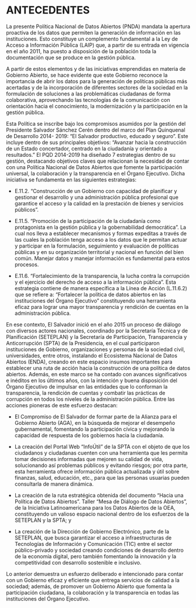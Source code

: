 # ANTECEDENTES


La presente Política Nacional de Datos Abiertos (PNDA) mandata la apertura proactiva de los datos que permiten la generación de información en las instituciones. Esto constituye un complemento fundamental a la Ley de Acceso a Información Pública (LAIP) que, a partir de su entrada en vigencia en el año 2011, ha puesto a disposición de la población toda la documentación que se produce en la gestión pública. 

A partir de estos elementos y de las iniciativas emprendidas en materia de Gobierno Abierto, se hace evidente que este Gobierno reconoce la importancia de abrir los datos para la generación de políticas públicas más acertadas y de la incorporación de diferentes sectores de la sociedad en la formulación de soluciones a las problemáticas ciudadanas de forma colaborativa, aprovechando las tecnologías de la comunicación con orientación hacia el  conocimiento, la modernización y la participación en la gestión pública. 

Esta Política se inscribe bajo los compromisos asumidos por la gestión del Presidente Salvador Sánchez Cerén dentro del marco del Plan Quinquenal de Desarrollo 2014- 2019: “El Salvador productivo, educado y seguro”. Este incluye dentro de sus principales objetivos: “Avanzar hacia la construcción de un Estado concertador, centrado en la ciudadanía y orientado a resultados.” El PQD 2014-2019 ha diseñado 7 estrategias dentro de su gestión, destacando objetivos claves que relacionan la necesidad de contar con una Política Nacional de Datos Abiertos que fomente la participación universal, la colaboración y la transparencia en el Órgano Ejecutivo. Dicha iniciativa se fundamenta en las siguientes estrategias:

 
 - E.11.2. “Construcción de un Gobierno con capacidad de planificar y gestionar el desarrollo y una administración pública profesional que garantice el acceso y la calidad en la prestación de bienes y servicios públicos”.


- E.11.5. “Promoción de la participación de la ciudadanía como protagonista en la gestión pública y la gobernabilidad democrática”. La cual nos lleva a establecer mecanismos y formas expeditas a través de las cuales la población tenga acceso a los datos que le permitan actuar y participar en la formulación, seguimiento y evaluación de políticas públicas y en su organización territorial y nacional en función del bien común. Manejar datos y manejar información es fundamental para estos procesos.

  
- E.11.6. “Fortalecimiento de la transparencia, la lucha contra la corrupción y el ejercicio del derecho de acceso a la información pública”. Esta estrategia contiene de manera específica a la Línea de Acción (L.11.6.2) que se refiere a: “Fortalecer la política de datos abiertos en las instituciones del Órgano Ejecutivo” constituyendo una herramienta eficaz para lograr una mayor transparencia y rendición de cuentas en la administración pública.


En ese contexto, El Salvador inició en el año 2015 un proceso de diálogo con diversos actores nacionales, coordinado por la Secretaría Técnica y de Planificación (SETEPLAN) y la Secretaría de Participación, Transparencia y Anticorrupción (SPTA) de la Presidencia, en el cual participaron instituciones de Gobierno, organizaciones y personas de la sociedad civil, universidades, entre otros, instalando el Ecosistema  Nacional de Datos Abiertos (ENDA), creando en este espacio insumos importantes para establecer una ruta de acción hacia la construcción de una política de datos abiertos. Además, en este marco se ha contado con avances significativos e inéditos en los últimos años, con la intención y buena disposición del Órgano Ejecutivo de impulsar en las entidades que lo conforman la transparencia, la rendición de cuentas y combatir las prácticas de corrupción en todos los niveles de la administración pública. Entre las acciones pioneras de este esfuerzo destacan:


  - El Compromiso de El Salvador de formar parte de la Alianza para el Gobierno Abierto (AGA), en la búsqueda de mejorar el desempeño gubernamental, fomentando la participación cívica y mejorando la capacidad de respuesta de los gobiernos hacia la ciudadanía.

 

 - La creación del Portal Web “InfoÚtil” de la SPTA con el objeto de que los ciudadanos y ciudadanas cuenten con una herramienta que les permita tomar decisiones informadas que mejoren su calidad de vida, solucionando así problemas públicos y evitando riesgos; por otra parte, esta herramienta ofrece información pública actualizada y útil sobre finanzas, salud, educación, etc., para que las personas usuarias pueden consultarla de manera dinámica.

- La creación de la ruta estratégica obtenida del documento “Hacia una Política de Datos Abiertos”. Taller “Mesa de Diálogo de Datos Abiertos”, de la Iniciativa Latinoamericana para los Datos Abiertos de la OEA, constituyendo un valioso espacio nacional dentro de los esfuerzos de la SETEPLAN y la SPTA; y

  

- La creación de la Dirección de Gobierno Electrónico, parte de la SETEPLAN, que busca garantizar el acceso a infraestructuras de Tecnologías de Información y Comunicación (TIC) entre el sector público-privado y sociedad creando condiciones de desarrollo dentro de la economía digital, pero también fomentando la innovación y la competitividad con desarrollo sostenible e inclusivo.



Lo anterior demuestra un esfuerzo deliberado e intencionado para contar con un Gobierno eficaz y eficiente que entrega servicios de calidad a la sociedad; además, de promover un Gobierno Abierto que fomenta la participación ciudadana, la colaboración y la transparencia en todas las instituciones del Órgano Ejecutivo.











